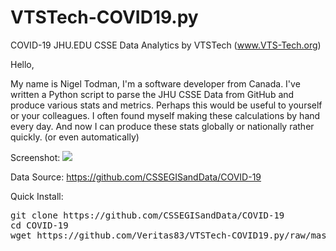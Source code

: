 # VTSTech-COVID19.py
 COVID-19 JHU.EDU CSSE Data Analytics by VTSTech (www.VTS-Tech.org) 

Hello,

My name is Nigel Todman, I'm a software developer from Canada. I've written a Python script to parse the JHU CSSE Data from GitHub and produce various stats and metrics. Perhaps this would be useful to yourself or your colleagues. I often found myself making these calculations by hand every day. And now I can produce these stats globally or nationally rather quickly. (or even automatically)

Screenshot: <img src="https://camo.githubusercontent.com/7565f9190a3a0e068865bacaeb0cf301413e65d4/68747470733a2f2f692e6779617a6f2e636f6d2f39313064306336636435366332663365633565383433303030306530363164392e706e67">

Data Source: https://github.com/CSSEGISandData/COVID-19

Quick Install:

<pre>
git clone https://github.com/CSSEGISandData/COVID-19
cd COVID-19
wget https://github.com/Veritas83/VTSTech-COVID19.py/raw/master/VTSTech-COVID19.py<pre>
